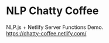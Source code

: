 # NLP Chatty Coffee

NLP.js + Netlify Server Functions Demo.<br>
https://chatty-coffee.netlify.com/
